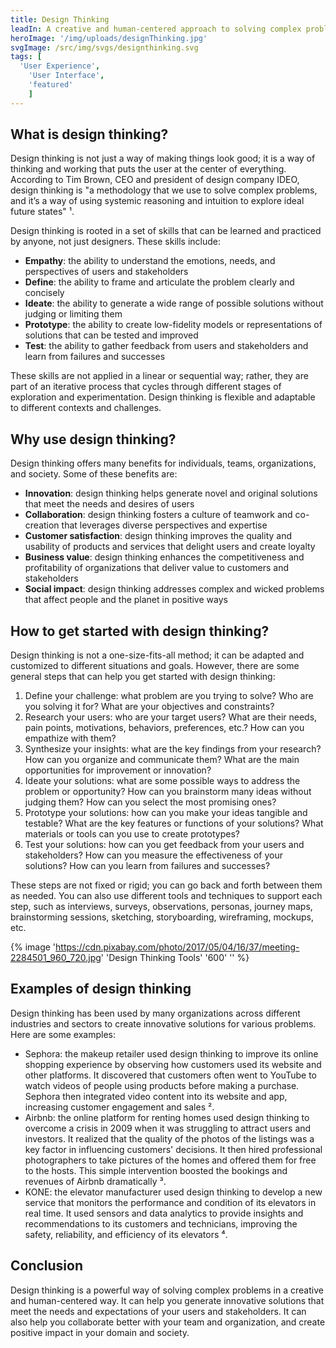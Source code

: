 ```yaml
---
title: Design Thinking
leadIn: A creative and human-centered approach to solving complex problems.
heroImage: '/img/uploads/designThinking.jpg'
svgImage: /src/img/svgs/designthinking.svg
tags: [
  'User Experience',
	'User Interface',
	'featured'
	]
---
```


## What is design thinking?

Design thinking is not just a way of making things look good; it is a way of thinking and working that puts the user at the center of everything. According to Tim Brown, CEO and president of design company IDEO, design thinking is "a methodology that we use to solve complex problems, and it’s a way of using systemic reasoning and intuition to explore ideal future states" ¹.


Design thinking is rooted in a set of skills that can be learned and practiced by anyone, not just designers. These skills include:

- **Empathy**: the ability to understand the emotions, needs, and perspectives of users and stakeholders
- **Define**: the ability to frame and articulate the problem clearly and concisely
- **Ideate**: the ability to generate a wide range of possible solutions without judging or limiting them
- **Prototype**: the ability to create low-fidelity models or representations of solutions that can be tested and improved
- **Test**: the ability to gather feedback from users and stakeholders and learn from failures and successes

These skills are not applied in a linear or sequential way; rather, they are part of an iterative process that cycles through different stages of exploration and experimentation. Design thinking is flexible and adaptable to different contexts and challenges.

## Why use design thinking?

Design thinking offers many benefits for individuals, teams, organizations, and society. Some of these benefits are:

- **Innovation**: design thinking helps generate novel and original solutions that meet the needs and desires of users
- **Collaboration**: design thinking fosters a culture of teamwork and co-creation that leverages diverse perspectives and expertise
- **Customer satisfaction**: design thinking improves the quality and usability of products and services that delight users and create loyalty
- **Business value**: design thinking enhances the competitiveness and profitability of organizations that deliver value to customers and stakeholders
- **Social impact**: design thinking addresses complex and wicked problems that affect people and the planet in positive ways

## How to get started with design thinking?

Design thinking is not a one-size-fits-all method; it can be adapted and customized to different situations and goals. However, there are some general steps that can help you get started with design thinking:

1. Define your challenge: what problem are you trying to solve? Who are you solving it for? What are your objectives and constraints?
2. Research your users: who are your target users? What are their needs, pain points, motivations, behaviors, preferences, etc.? How can you empathize with them?
3. Synthesize your insights: what are the key findings from your research? How can you organize and communicate them? What are the main opportunities for improvement or innovation?
4. Ideate your solutions: what are some possible ways to address the problem or opportunity? How can you brainstorm many ideas without judging them? How can you select the most promising ones?
5. Prototype your solutions: how can you make your ideas tangible and testable? What are the key features or functions of your solutions? What materials or tools can you use to create prototypes?
6. Test your solutions: how can you get feedback from your users and stakeholders? How can you measure the effectiveness of your solutions? How can you learn from failures and successes?

These steps are not fixed or rigid; you can go back and forth between them as needed. You can also use different tools and techniques to support each step, such as interviews, surveys, observations, personas, journey maps, brainstorming sessions, sketching, storyboarding, wireframing, mockups, etc.

{% image 'https://cdn.pixabay.com/photo/2017/05/04/16/37/meeting-2284501_960_720.jpg' 'Design Thinking Tools' '600' '' %}

## Examples of design thinking

Design thinking has been used by many organizations across different industries and sectors to create innovative solutions for various problems. Here are some examples:

- Sephora: the makeup retailer used design thinking to improve its online shopping experience by observing how customers used its website and other platforms. It discovered that customers often went to YouTube to watch videos of people using products before making a purchase. Sephora then integrated video content into its website and app, increasing customer engagement and sales ².
- Airbnb: the online platform for renting homes used design thinking to overcome a crisis in 2009 when it was struggling to attract users and investors. It realized that the quality of the photos of the listings was a key factor in influencing customers' decisions. It then hired professional photographers to take pictures of the homes and offered them for free to the hosts. This simple intervention boosted the bookings and revenues of Airbnb dramatically ³.
- KONE: the elevator manufacturer used design thinking to develop a new service that monitors the performance and condition of its elevators in real time. It used sensors and data analytics to provide insights and recommendations to its customers and technicians, improving the safety, reliability, and efficiency of its elevators ⁴.

## Conclusion

Design thinking is a powerful way of solving complex problems in a creative and human-centered way. It can help you generate innovative solutions that meet the needs and expectations of your users and stakeholders. It can also help you collaborate better with your team and organization, and create positive impact in your domain and society.




